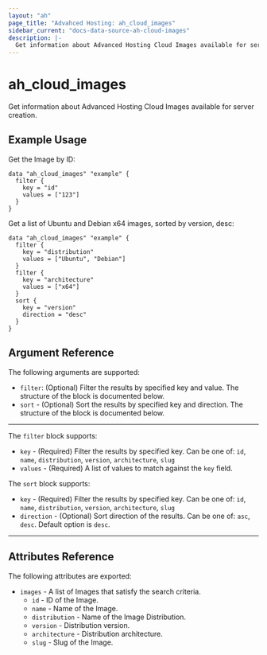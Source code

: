 ```yaml
---
layout: "ah"
page_title: "Advahced Hosting: ah_cloud_images"
sidebar_current: "docs-data-source-ah-cloud-images"
description: |-
  Get information about Advanced Hosting Cloud Images available for server creation.
---
```


# ah_cloud_images

Get information about Advanced Hosting Cloud Images available for server creation.

## Example Usage

Get the Image by ID:

```hcl
data "ah_cloud_images" "example" {
  filter {
    key = "id"
    values = ["123"]
  }
}
```

Get a list of Ubuntu and Debian x64 images, sorted by version, desc:

```hcl
data "ah_cloud_images" "example" {
  filter {
    key = "distribution"
    values = ["Ubuntu", "Debian"]
  }
  filter {
    key = "architecture"
    values = ["x64"]
  }
  sort {
    key = "version"
    direction = "desc"
  }
}
```

## Argument Reference

The following arguments are supported:

* `filter`: (Optional) Filter the results by specified key and value. The structure of the block is documented below.
* `sort` - (Optional) Sort the results by specified key and direction. The structure of the block is documented below.

---


The `filter` block supports:
* `key` - (Required) Filter the results by specified key. Can be one of: `id`, `name`, `distribution`,  `version`, `architecture`, `slug`
* `values` - (Required) A list of values to match against the `key` field.

The `sort` block supports:
* `key` - (Required) Filter the results by specified key. Can be one of: `id`, `name`, `distribution`,  `version`, `architecture`, `slug`
* `direction` - (Optional) Sort direction of the results. Can be one of: `asc`, `desc`. Default option is `desc`.

---

## Attributes Reference

The following attributes are exported:

* `images` - A list of Images that satisfy the search criteria.
  * `id` - ID of the Image.
  * `name` - Name of the Image.
  * `distribution` - Name of the Image Distribution.
  * `version` - Distribution version.
  * `architecture` - Distribution architecture.
  * `slug` - Slug of the Image.